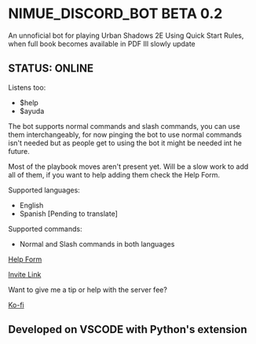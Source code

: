 # NIMUE_DISCORD_BOT BETA 0.2

An unnoficial bot for playing Urban Shadows 2E
Using Quick Start Rules, when full book becomes available in PDF Ill slowly update

## STATUS: ONLINE

Listens too:
- $help 
- $ayuda

The bot supports normal commands and slash commands, you can use them interchangeably, for now pinging the bot to use normal commands isn't needed but as people get to using the bot it might be needed int he future.  

Most of the playbook moves aren't present yet. Will be a slow work to add all of them, if you want to help adding them check the Help Form.

Supported languages:
- English
- Spanish [Pending to translate]

Supported commands:
- Normal and Slash commands in both languages


[Help Form](https://forms.gle/19WQsrknHvL9JeNJ8)

[Invite Link](https://discord.com/api/oauth2/authorize?client_id=1040413422464012439&permissions=139586791488&scope=bot)

Want to give me a tip or help with the server fee?

[Ko-fi](https://ko-fi.com/nightingale_gamedev)

## Developed on VSCODE with Python's extension


